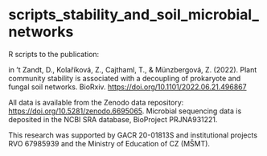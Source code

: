 # scripts_stability_and_soil_microbial_networks

R scripts to the publication:

in ’t Zandt, D., Kolaříková, Z., Cajthaml, T., & Münzbergová, Z. (2022). Plant community stability is associated with a decoupling of prokaryote and fungal soil networks. BioRxiv. https://doi.org/10.1101/2022.06.21.496867

All data is available from the Zenodo data repository: https://doi.org/10.5281/zenodo.6695065. Microbial sequencing data is deposited in the NCBI SRA database, BioProject PRJNA931221.

This research was supported by GACR 20-01813S and institutional projects RVO 67985939 and the Ministry of Education of CZ (MŠMT).

